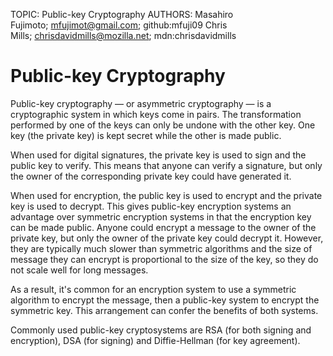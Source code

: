 TOPIC: Public-key Cryptography
AUTHORS: Masahiro Fujimoto; mfujimot@gmail.com; github:mfuji09
         Chris Mills; chrisdavidmills@mozilla.net; mdn:chrisdavidmills

# Public-key Cryptography

Public-key cryptography — or asymmetric cryptography — is a cryptographic system in
which keys come in pairs. The transformation performed by one of the keys can only be
undone with the other key. One key (the private key) is kept secret while the other is made public.

When used for digital signatures, the private key is used to sign and the public key to
verify. This means that anyone can verify a signature, but only the owner of the
corresponding private key could have generated it.

When used for encryption, the public key is used to encrypt and the private key is used
to decrypt. This gives public-key encryption systems an advantage over symmetric
encryption systems in that the encryption key can be made public. Anyone could encrypt a
message to the owner of the private key, but only the owner of the private key could
decrypt it. However, they are typically much slower than symmetric algorithms and the
size of message they can encrypt is proportional to the size of the key, so they do not
scale well for long messages.

As a result, it's common for an encryption system to use a symmetric algorithm to
encrypt the message, then a public-key system to encrypt the symmetric key. This
arrangement can confer the benefits of both systems.

Commonly used public-key cryptosystems are RSA (for both signing and encryption), DSA
(for signing) and Diffie-Hellman (for key agreement).
